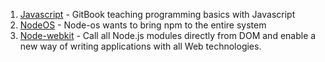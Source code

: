 1. [Javascript](https://github.com/GitbookIO/javascript) - GitBook teaching programming basics with Javascript
2. [NodeOS](https://github.com/nodeos/nodeos) - Node-os wants to bring npm to the entire system
3. [Node-webkit](https://github.com/rogerwang/node-webkit) - Call all Node.js modules directly from DOM and enable a new way of writing applications with all Web technologies.